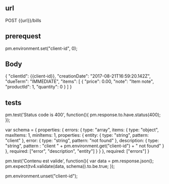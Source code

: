 ## url
POST {{url}}/bills

## prerequest
pm.environment.set("client-id", 0);

## Body
{
   "clientId": {{client-id}},
   "creationDate": "2017-08-21T16:59:20.142Z",
   "dueTerm": "IMMEDIATE",
   "items": [
     {
       "price": 0.00,
       "note": "Item note",
       "productId": 1,
       "quantity": 0
     }
   ]
}	

## tests
pm.test('Status code is 400', function(){
    pm.response.to.have.status(400);
});

var schema = {
    properties: {
        errors: {
            type: "array",
            items: {
                type: "object",
                maxItems: 1,
                minItems: 1,
                properties: {
                    entity: {
                        type: "string",
                        pattern: "client"
                    },
                    error: {
                        type: "string",
                        pattern: "not found"
                    },
                    description: {
                        type: "string",
                        pattern : "client " + pm.environment.get("client-id") + " not found"
                    }
                },
                required: ["error", "description", "entity"]
            }
        }
    },
    required: ["errors"]
}

pm.test('Contenu est valide', function(){
    var data = pm.response.json();
    pm.expect(tv4.validate(data, schema)).to.be.true;
});

pm.environment.unset("client-id");

